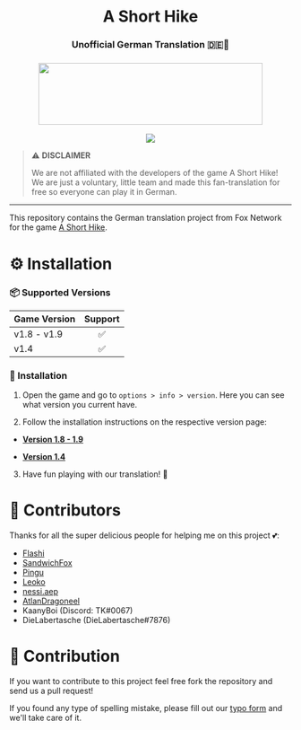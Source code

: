 <h1 align="center">
A Short Hike<h3 align="center">Unofficial German Translation 🇩🇪🍂</h3>
</h1>
<h3 align="center">
<center><img src="https://user-images.githubusercontent.com/37185496/166147359-e2f7d7ff-cd4e-459c-905e-b7aabdc9e15a.gif" width="400" height="110"></center>

</h3>

<p align="center">
<a href="https://discord.fuly.network"><img src="https://discord.com/api/guilds/140214677257977856/widget.png?style=shield"></a>
</p>

> ⚠️ **DISCLAIMER**
> 
> We are not affiliated with the developers of the game A Short Hike! We are just a voluntary, little team and made this fan-translation for free so everyone can play it in German.

----

This repository contains the German translation project from Fox Network for the game [A Short Hike](https://ashorthike.com/).

# ⚙ Installation

### 📦 Supported Versions

| Game Version | Support |
| --- | :---: |
| v1.8 - v1.9 | ✅ |
| v1.4 | ✅ |

### 🔧 Installation

1. Open the game and go to `options > info > version`. Here you can see what version you current have.

2. Follow the installation instructions on the  respective version page:

- **[Version 1.8 - 1.9](https://github.com/Fox-Network/ashorthike-translation-de/tree/v1.8-v1.9)**

- **[Version 1.4](https://github.com/Fox-Network/ashorthike-translation-de/tree/v1.4)**

3. Have fun playing with our translation! 🍂

# 👥 Contributors

Thanks for all the super delicious people for helping me on this project 💕:

- [Flashi](https://www.youtube.com/c/flashiflasche)
- [SandwichFox](https://sandwichfox.de)
- [Pingu](https://www.youtube.com/channel/UCq9YqBjl373a2icwBNmj8zg)
- [Leoko](https://github.com/DevLeoko)
- [nessi.aep](https://www.youtube.com/channel/UCUsfi2q4pj1fbzreTlNTWdg)
- [AtlanDragoneel](https://twitter.com/atlandragoneel)
- KaanyBoi (Discord: TK#0067)
- DieLabertasche (DieLabertasche#7876)

# 👏 Contribution

If you want to contribute to this project feel free fork the repository and send us a pull request!

If you found any type of spelling mistake, please fill out our [typo form](https://forms.fuly.network/ashorthike-translation-typo) and we'll take care of it.
